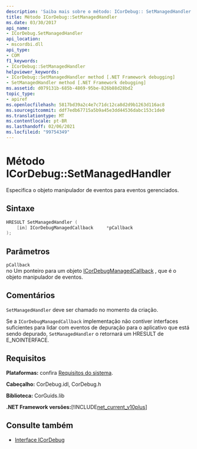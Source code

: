 ```yaml
---
description: 'Saiba mais sobre o método: ICorDebug:: SetManagedHandler'
title: Método ICorDebug::SetManagedHandler
ms.date: 03/30/2017
api_name:
- ICorDebug.SetManagedHandler
api_location:
- mscordbi.dll
api_type:
- COM
f1_keywords:
- ICorDebug::SetManagedHandler
helpviewer_keywords:
- ICorDebug::SetManagedHandler method [.NET Framework debugging]
- SetManagedHandler method [.NET Framework debugging]
ms.assetid: d079131b-685b-4869-95be-826b88d28bd2
topic_type:
- apiref
ms.openlocfilehash: 5817bd39a2c4e7c71dc12ca8d2d9b1263d116ac8
ms.sourcegitcommit: ddf7edb67715a5b9a45e3dd44536dabc153c1de0
ms.translationtype: MT
ms.contentlocale: pt-BR
ms.lasthandoff: 02/06/2021
ms.locfileid: "99754349"
---
```

# <a name="icordebugsetmanagedhandler-method"></a>Método ICorDebug::SetManagedHandler

Especifica o objeto manipulador de eventos para eventos gerenciados.  
  
## <a name="syntax"></a>Sintaxe  
  
```cpp  
HRESULT SetManagedHandler (  
    [in] ICorDebugManagedCallback     *pCallback  
);  
```  
  
## <a name="parameters"></a>Parâmetros  

 `pCallback`  
 no Um ponteiro para um objeto [ICorDebugManagedCallback](icordebugmanagedcallback-interface.md) , que é o objeto manipulador de eventos.  
  
## <a name="remarks"></a>Comentários  

 `SetManagedHandler` deve ser chamado no momento da criação.  
  
 Se a `ICorDebugManagedCallback` implementação não contiver interfaces suficientes para lidar com eventos de depuração para o aplicativo que está sendo depurado, `SetManagedHandler` o retornará um HRESULT de E_NOINTERFACE.  
  
## <a name="requirements"></a>Requisitos  

 **Plataformas:** confira [Requisitos do sistema](../../get-started/system-requirements.md).  
  
 **Cabeçalho:** CorDebug.idl, CorDebug.h  
  
 **Biblioteca:** CorGuids.lib  
  
 **.NET Framework versões:**[!INCLUDE[net_current_v10plus](../../../../includes/net-current-v10plus-md.md)]  
  
## <a name="see-also"></a>Consulte também

- [Interface ICorDebug](icordebug-interface.md)
